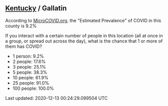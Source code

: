 
## [Kentucky](/united-states/kentucky) / Gallatin

According to [MicroCOVID.org](http://microcovid.org),
the "Estimated Prevalence" of COVID in this county is 9.2%

If you interact with a certain number of people in this location
(all at once in a group, or spread out across the day), what is the chance that
1 or more of them has COVID?

- 1 person: 9.2%
- 2 people: 17.6%
- 3 people: 25.1%
- 5 people: 38.3%
- 10 people: 61.9%
- 25 people: 91.0%
- 100 people: 100.0%

Last updated: 2020-12-13 00:24:29.099504 UTC
